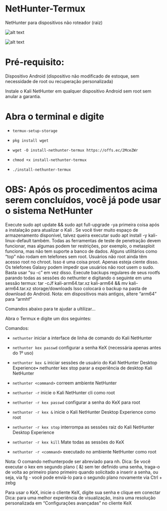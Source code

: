 # NetHunter-Termux
NetHunter para dispositivos não roteador (raiz)

![alt text](https://www.kali.org/docs/nethunter/nethunter-rootless/010-NH-Rootless-Installation_Start_s.png)

![alt text](https://www.kali.org/docs/nethunter/nethunter-rootless/020-NH-Rootless-KeX_s.png)

# Pré-requisito:
Dispositivo Android (dispositivo não modificado de estoque, sem necessidade de root ou recuperação personalizada)

Instale o Kali NetHunter em qualquer dispositivo Android sem root sem anular a garantia.

# Abra o terminal e digite

* `termux-setup-storage`

* `pkg install wget`

* `wget -O install-nethunter-termux https://offs.ec/2MceZWr`

* `chmod +x install-nethunter-termux`

* `./install-nethunter-termux`

# OBS: Após os procedimentos acima serem concluídos, você já pode usar o sistema NetHunter

Execute sudo apt update && sudo apt full-upgrade -ya primeira coisa após a instalação para atualizar o Kali . Se você tiver muito espaço de armazenamento disponível, talvez queira executar sudo apt install -y kali-linux-default também.
Todas as ferramentas de teste de penetração devem funcionar, mas algumas podem ter restrições, por exemplo, o metasploit funciona, mas não tem suporte a banco de dados.
Alguns utilitários como “top” não rodam em telefones sem root.
Usuários não root ainda têm acesso root no chroot. Isso é uma coisa proot. Apenas esteja ciente disso.
Os telefones Galaxy podem impedir que usuários não root usem o sudo. Basta usar “su -c” em vez disso.
Execute backups regulares de seus rootfs parando todas as sessões do nethunter e digitando o seguinte em uma sessão termux: tar -cJf kali-arm64.tar.xz kali-arm64 && mv kali-arm64.tar.xz storage/downloads Isso colocará o backup na pasta de download do Android. Nota: em dispositivos mais antigos, altere “arm64” para “armhf”


Comandos abaixo para te ajudar a ultilizar...

Abra o Termux e digite um dos seguintes:

Comandos:

* `nethunter`	iniciar a interface de linha de comando do Kali NetHunter

* `nethunter kex passwd`	configurar a senha KeX (necessária apenas antes do 1º uso)

* `nethunter kex &`	iniciar sessões de usuário do Kali NetHunter Desktop Experience• nethunter kex stop	parar a experiência de desktop Kali NetHunter

* `nethunter <command>`	correem ambiente NetHunter

* `nethunter -r`	inicie o Kali NetHunter cli como root

* `nethunter -r kex passwd`	configurar a senha do KeX para root

* `nethunter -r kex &`	inicie o Kali NetHunter Desktop Experience como root

* `nethunter -r kex stop`	interrompa as sessões raiz do Kali NetHunter Desktop Experience

* `nethunter -r kex kill`	Mate todas as sessões do KeX

* `nethunter -r <command>`	executado <command>no ambiente NetHunter como root


Nota: O comando nethunterpode ser abreviado para nh. Dica: Se você executar o kex em segundo plano ( &) sem ter definido uma senha, traga-o de volta ao primeiro plano primeiro quando solicitado a inserir a senha, ou seja, via fg <job id>- você pode enviá-lo para o segundo plano novamente via Ctrl + zebg <job id>

Para usar o KeX, inicie o cliente KeX, digite sua senha e clique em conectar Dica: para uma melhor experiência de visualização, insira uma resolução personalizada em “Configurações avançadas” no cliente KeX


